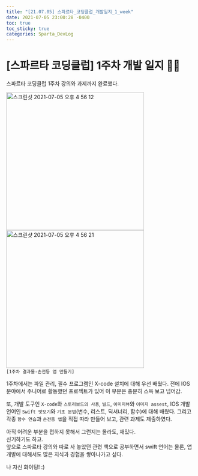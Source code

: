 ```yaml
---
title: "[21.07.05] 스파르타_코딩클럽_개발일지_1_week"
date: 2021-07-05 23:00:28 -0400
toc: true
toc_sticky: true
categories: Sparta_DevLog
---
```



# [스파르타 코딩클럽] 1주차 개발 일지 ✍🏻

스파르타 코딩클럽 1주차 강의와 과제까지 완료했다.   

<img width="367" alt="스크린샷 2021-07-05 오후 4 56 12" src="https://user-images.githubusercontent.com/63195670/124437471-10c20500-ddb2-11eb-92ea-0303ddafe0cf.png">  <img width="367" alt="스크린샷 2021-07-05 오후 4 56 21" src="https://user-images.githubusercontent.com/63195670/124437487-14558c00-ddb2-11eb-85d6-439ef35bd0e1.png">    
`[1주차 결과물-손전등 앱 만들기]`

1주차에서는 파일 관리, 필수 프로그램인 X-code 설치에 대해 우선 배웠다. 전에 IOS 분야에서 주니어로 활동했던 프로젝트가 있어 이 부분은 충분히 스윽 보고 넘어감.    

또, 개발 도구인 `X-code`와 `스토리보드의 사용`, `빌드`, `이미지뷰`와 `이미지 assest`, IOS 개발 언어인 `Swift 맛보기`와 `기초 문법`(변수, 리스트, 딕셔너리, 함수)에 대해 배웠다. 그리고 각종 `함수 연습`과 `손전등 앱`을 직접 따라 만들어 보고, 관련 과제도 제출하였다.     

아직 어려운 부분을 접하지 못해서 그런지는 몰라도, 재밌다.     
신기하기도 하고.    
앞으로 스파르타 강의와 따로 사 놓았던 관련 책으로 공부하면서 swift 언어는 물론, 앱 개발에 대해서도 많은 지식과 경험을 쌓아나가고 싶다.    

나 자신 화이팅! :)
